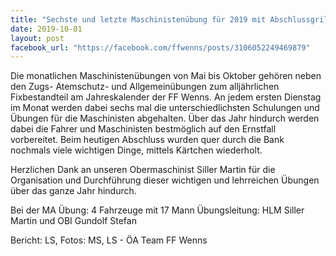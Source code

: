 ```yaml
---
title: "Sechste und letzte Maschinistenübung für 2019 mit Abschlussgriller"
date: 2019-10-01
layout: post
facebook_url: "https://facebook.com/ffwenns/posts/3106052249469879"
---
```


Die monatlichen Maschinistenübungen von Mai bis Oktober gehören neben den Zugs- Atemschutz- und Allgemeinübungen zum alljährlichen Fixbestandteil am Jahreskalender der FF Wenns. An jedem ersten Dienstag im Monat werden dabei sechs mal die unterschiedlichsten Schulungen und Übungen für die Maschinisten abgehalten. Über das Jahr hindurch werden dabei die Fahrer und Maschinisten bestmöglich auf den Ernstfall vorbereitet. Beim heutigen Abschluss wurden quer durch die Bank nochmals viele wichtigen Dinge, mittels Kärtchen wiederholt.

Herzlichen Dank an unseren Obermaschinist Siller Martin für die Organisation und Durchführung dieser wichtigen und lehrreichen Übungen über das ganze Jahr hindurch.

Bei der MA Übung:
4 Fahrzeuge mit 17 Mann
Übungsleitung: HLM Siller Martin und OBI Gundolf Stefan 

Bericht: LS, Fotos: MS, LS - ÖA Team FF Wenns